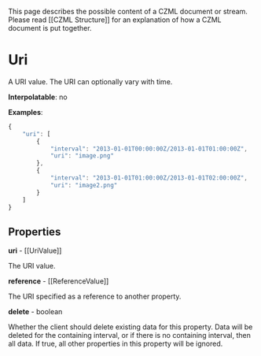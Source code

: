 This page describes the possible content of a CZML document or stream. Please read [[CZML Structure]] for an explanation of how a CZML document is put together.

# Uri

A URI value. The URI can optionally vary with time.

**Interpolatable**: no

**Examples**:

```javascript
{
    "uri": [
        {
            "interval": "2013-01-01T00:00:00Z/2013-01-01T01:00:00Z",
            "uri": "image.png"
        },
        {
            "interval": "2013-01-01T01:00:00Z/2013-01-01T02:00:00Z",
            "uri": "image2.png"
        }
    ]
}
```

## Properties

**uri** - [[UriValue]]

The URI value.


**reference** - [[ReferenceValue]]

The URI specified as a reference to another property.


**delete** - boolean

Whether the client should delete existing data for this property. Data will be deleted for the containing interval, or if there is no containing interval, then all data. If true, all other properties in this property will be ignored.


